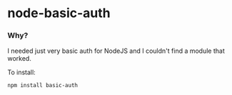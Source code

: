 # node-basic-auth

### Why?

I needed just very basic auth for NodeJS and I couldn't find a module that worked.

To install:

```
npm install basic-auth
```